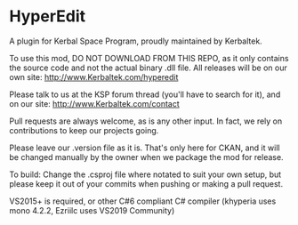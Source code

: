 HyperEdit
=========

A plugin for Kerbal Space Program, proudly maintained by Kerbaltek.

To use this mod, DO NOT DOWNLOAD FROM THIS REPO, as it only contains the source code and not the actual binary .dll file.  All releases will be on our own site: http://www.Kerbaltek.com/hyperedit

Please talk to us at the KSP forum thread (you'll have to search for it), and on our site:
http://www.Kerbaltek.com/contact

Pull requests are always welcome, as is any other input.  In fact, we rely on contributions to keep our projects going.

Please leave our .version file as it is.  That's only here for CKAN, and it will be changed manually by the owner when we package the mod for release.

To build:
Change the .csproj file where notated to suit your own setup, but please keep it out of your commits when pushing or making a pull request.

VS2015+ is required, or other C#6 compliant C# compiler (khyperia uses mono 4.2.2, Ezriilc uses VS2019 Community)
